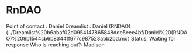 # RnDAO

Point of contact : Daniel 
Dreamlist : Daniel (RNDAO)  (../Dreamlist%20b6abaf02d0954147865848dde5eee4bf/Daniel%20(RNDAO)%209b1544cb6b8344ff977c987523abb2bd.md)
Status: Waiting for response
Who is reaching out?: Madison